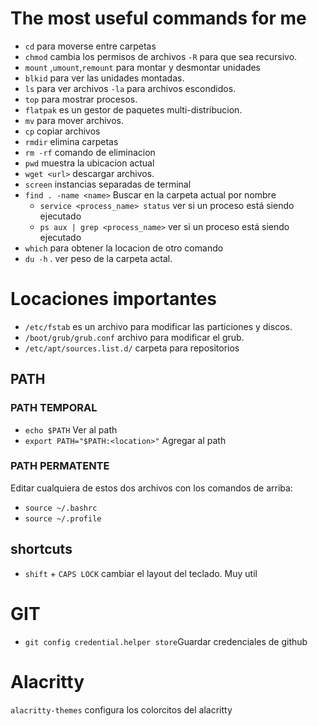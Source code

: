 
# The most useful commands for me
- `cd` para moverse entre carpetas
- `chmod` cambia los permisos de archivos `-R` para que sea recursivo.
- `mount` ,`umount`,`remount` para montar y desmontar unidades
- `blkid` para ver las unidades  montadas. 
- `ls` para ver archivos `-la` para archivos escondidos.
- `top` para mostrar procesos.
- `flatpak` es un gestor de paquetes multi-distribucion.
- `mv` para mover archivos.
- `cp` copiar archivos
- `rmdir` elimina carpetas
- `rm -rf` comando de eliminacion
- `pwd` muestra la ubicacion actual
- `wget <url>` descargar archivos. 
- `screen` instancias separadas de terminal 
- `find . -name <name>` Buscar en la carpeta actual por nombre
	- `service <process_name> status` ver si un proceso está siendo ejecutado
	- `ps aux | grep <process_name>` ver si un proceso está siendo ejecutado
- `which` para obtener la locacion de otro comando 
- `du -h` . ver peso de la carpeta actal.
# Locaciones importantes
- `/etc/fstab` es un archivo para modificar las particiones y discos.
- `/boot/grub/grub.conf` archivo para modificar el grub.
- `/etc/apt/sources.list.d/` carpeta para repositorios


## PATH
### PATH TEMPORAL
- `echo $PATH` Ver al path
- `export PATH="$PATH:<location>"` Agregar al path
### PATH PERMATENTE
Editar cualquiera de estos dos archivos con los comandos de arriba:
- `source ~/.bashrc`
- `source ~/.profile`
## shortcuts
- `shift` + `CAPS LOCK` cambiar el layout del teclado. Muy util


# GIT
- `git config credential.helper store`Guardar credenciales de github

# Alacritty
`alacritty-themes` configura los colorcitos del alacritty

